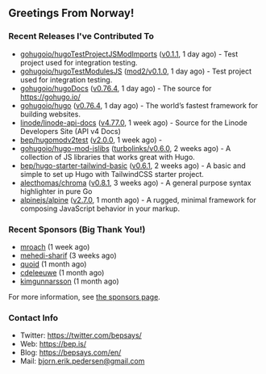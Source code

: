 ## Greetings From Norway!

### Recent Releases I've Contributed To

- [gohugoio/hugoTestProjectJSModImports](https://github.com/gohugoio/hugoTestProjectJSModImports) ([v0.1.1](https://github.com/gohugoio/hugoTestProjectJSModImports/releases/tag/v0.1.1), 1 day ago) - Test project used for integration testing.
- [gohugoio/hugoTestModulesJS](https://github.com/gohugoio/hugoTestModulesJS) ([mod2/v0.1.0](https://github.com/gohugoio/hugoTestModulesJS/releases/tag/mod2%2Fv0.1.0), 1 day ago) - Test project used for integration testing.
- [gohugoio/hugoDocs](https://github.com/gohugoio/hugoDocs) ([v0.76.4](https://github.com/gohugoio/hugoDocs/releases/tag/v0.76.4), 1 day ago) - The source for https://gohugo.io/
- [gohugoio/hugo](https://github.com/gohugoio/hugo) ([v0.76.4](https://github.com/gohugoio/hugo/releases/tag/v0.76.4), 1 day ago) - The world’s fastest framework for building websites.
- [linode/linode-api-docs](https://github.com/linode/linode-api-docs) ([v4.77.0](https://github.com/linode/linode-api-docs/releases/tag/v4.77.0), 1 week ago) - Source for the Linode Developers Site (API v4 Docs)
- [bep/hugomodv2test](https://github.com/bep/hugomodv2test) ([v2.0.0](https://github.com/bep/hugomodv2test/releases/tag/v2.0.0), 1 week ago) - 
- [gohugoio/hugo-mod-jslibs](https://github.com/gohugoio/hugo-mod-jslibs) ([turbolinks/v0.6.0](https://github.com/gohugoio/hugo-mod-jslibs/releases/tag/turbolinks%2Fv0.6.0), 2 weeks ago) - A collection of JS libraries that works great with Hugo.
- [bep/hugo-starter-tailwind-basic](https://github.com/bep/hugo-starter-tailwind-basic) ([v0.6.1](https://github.com/bep/hugo-starter-tailwind-basic/releases/tag/v0.6.1), 2 weeks ago) - A basic and simple to set up Hugo with TailwindCSS starter project.
- [alecthomas/chroma](https://github.com/alecthomas/chroma) ([v0.8.1](https://github.com/alecthomas/chroma/releases/tag/v0.8.1), 3 weeks ago) - A general purpose syntax highlighter in pure Go 
- [alpinejs/alpine](https://github.com/alpinejs/alpine) ([v2.7.0](https://github.com/alpinejs/alpine/releases/tag/v2.7.0), 1 month ago) - A rugged, minimal framework for composing JavaScript behavior in your markup.

### Recent Sponsors (Big Thank You!)

- [mroach](https://github.com/mroach) (1 week ago)
- [mehedi-sharif](https://github.com/mehedi-sharif) (3 weeks ago)
- [quoid](https://github.com/quoid) (1 month ago)
- [cdeleeuwe](https://github.com/cdeleeuwe) (1 month ago)
- [kimgunnarsson](https://github.com/kimgunnarsson) (1 month ago)

For more information, see [the sponsors page](https://github.com/sponsors/bep/).


### Contact Info
- Twitter: https://twitter.com/bepsays/
- Web: https://bep.is/
- Blog: https://bepsays.com/en/
- Mail: bjorn.erik.pedersen@gmail.com

